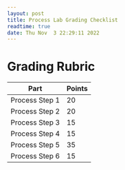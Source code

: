 ```yaml
---
layout: post
title: Process Lab Grading Checklist
readtime: true
date: Thu Nov  3 22:29:11 2022 
---
```


# Grading Rubric

| Part                                             | Points |
|--------------------------------------------------|--------|
| Process Step 1                                   | 20     |
| Process Step 2                                   | 20     |
| Process Step 3                                   | 15     |
| Process Step 4                                   | 15     |
| Process Step 5                                   | 35     |
| Process Step 6                                   | 15     |

